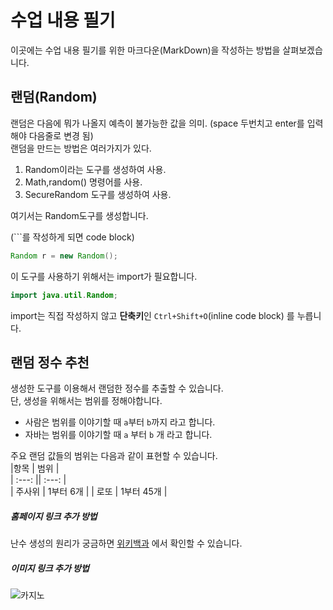 # 수업 내용 필기
이곳에는 수업 내용 필기를 위한 마크다운(MarkDown)을 작성하는 방법을 살펴보겠습니다.

## 랜덤(Random)
랜덤은 다음에 뭐가 나올지 예측이 불가능한 값을 의미.  (space 두번치고 enter를 입력해야 다음줄로 변경 됨)  
랜덤을 만드는 방법은 여러가지가 있다.
1. Random이라는 도구를 생성하여 사용.
2. Math,random() 명령어를 사용.
3. SecureRandom 도구를 생성하여 사용.

여기서는 Random도구를 생성합니다.

(```를 작성하게 되면 code block)
```java
Random r = new Random();
```
이 도구를 사용하기 위해서는 import가 필요합니다.
```java
import java.util.Random;
```
import는 직접 작성하지 않고 **단축키**인 `Ctrl+Shift+O`(inline code block) 를 누릅니다.

## 랜덤 정수 추천
생성한 도구를 이용해서 랜덤한 정수를 추출할 수 있습니다.  
단, 생성을 위해서는 범위를 정해야합니다.

- 사람은 범위를 이야기할 때 `a`부터 `b`까지 라고 합니다.
- 자바는 범위를 이야기할 때 `a` 부터 `b` 개 라고 합니다.

주요 랜덤 값들의 범위는 다음과 같이 표현할 수 있습니다.  
|항목 | 범위 |   
| :---: || :---: |   
| 주사위 | 1부터 6개 |
| 로또 | 1부터 45개 |

##### 홈페이지 링크 추가 방법
난수 생성의 원리가 궁금하면  [위키백과](https://ko.wikipedia.org/wiki/%EC%9C%84%ED%82%A4%EB%B0%B1%EA%B3%BC:%EB%8C%80%EB%AC%B8) 에서 확인할 수 있습니다.

##### 이미지 링크 추가 방법
![카지노](https://media.istockphoto.com/id/1158005632/ko/%EC%82%AC%EC%A7%84/%ED%81%AC%EB%A3%A8%ED%94%BC%EC%96%B4%EB%8A%94-%EA%B7%B8%EC%9D%98-%EC%86%90%EC%97%90-%EC%B9%B4%EC%A7%80%EB%85%B8%EC%97%90%EC%84%9C-%EB%A3%B0%EB%A0%9B-%EA%B3%B5%EC%9D%84-%EB%93%A4%EA%B3%A0%EC%9E%88%EB%8B%A4.jpg?s=2048x2048&w=is&k=20&c=ymzJuMlf-fx37eiGvolrMD9HGTEzDFD2pPWAufU2A_I=)
